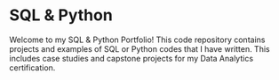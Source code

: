 # SQL & Python

Welcome to my SQL & Python Portfolio! This code repository contains projects and examples of SQL or Python codes that I have written. This includes case studies and capstone projects for my Data Analytics certification. 
